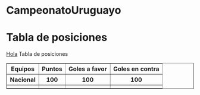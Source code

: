 # CampeonatoUruguayo

<!doctype html>
<html>
    <head>
    <title>Campeonato Uruguayo </title>
    </head>
    <body>
    <h1>Tabla de posiciones</h1>
    <u>Hola</u>
    <caption>Tabla de posiciones</caption>
    <table border ="1">
        <thead>
            <tr>
                <th>Equipos</th>
                <th>Puntos </th>
                <th>Goles a favor</th>
                <th>Goles en contra</th>
            </tr>
        </thead>
        <tbody>
                    <tr>
                <th>Nacional</th>
                <th>100</th>
                <th>100</th>
                <th>100</th>
            </tr>
       </tbody>
            <tbody>
                    <tr>
                <th></th>
                <th></th>
                <th></th>
                <th></th>
            </tr>
       </tbody>
    </table>   
    </body>
</html>
